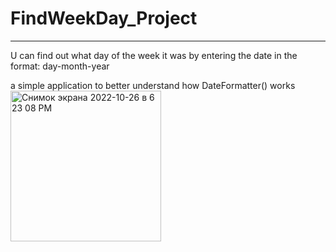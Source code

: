# FindWeekDay_Project
___
U can find out what day of the week it was by entering the date in the format: day-month-year

a simple application to better understand how DateFormatter() works
<img width="241" alt="Снимок экрана 2022-10-26 в 6 23 08 PM" src="https://user-images.githubusercontent.com/57324920/198014786-06c6ac94-20fc-4994-a713-c4aeeb9141bf.png">
